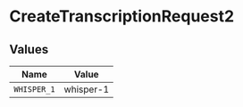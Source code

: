 # CreateTranscriptionRequest2


## Values

| Name        | Value       |
| ----------- | ----------- |
| `WHISPER_1` | whisper-1   |